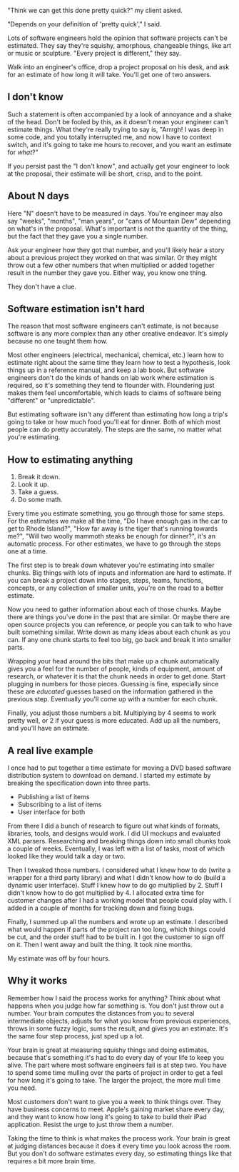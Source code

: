 <!--
title: Squishy things are hard to estimate, not impossible
date: 1 November 2010
slug: software-estimation
tags: writing
-->

"Think we can get this done pretty quick?" my client asked.

"Depends on your definition of 'pretty quick'," I said.

Lots of software engineers hold the opinion that software projects can't be
estimated. They say they're squishy, amorphous, changeable things, like art or
music or sculpture. "Every project is different," they say.

Walk into an engineer's office, drop a project proposal on his desk, and ask for
an estimate of how long it will take. You'll get one of two answers.

## I don't know ##

Such a statement is often accompanied by a look of annoyance and a shake of the
head. Don't be fooled by this, as it doesn't mean your engineer can't estimate
things. What they're really trying to say is, "Arrrgh! I was deep in some code,
and you totally interrupted me, and now I have to context switch, and it's going
to take me hours to recover, and you want an estimate for *what*?"

If you persist past the "I don't know", and actually get your engineer to look
at the proposal, their estimate will be short, crisp, and to the point.

## About N days ##

Here "N" doesn't have to be measured in days.  You're engineer may also say
"weeks", "months", "man years", or "cans of Mountain Dew" depending on what's in
the proposal. What's important is not the quantity of the thing, but the fact
that they gave you a single number.

Ask your engineer how they got that number, and you'll likely hear a story about
a previous project they worked on that was similar. Or they might throw out a
few other numbers that when multiplied or added together result in the number
they gave you. Either way, you know one thing.

They don't have a clue.

## Software estimation isn't hard ##

The reason that most software engineers can't estimate, is not because software
is any more complex than any other creative endeavor.  It's simply because no
one taught them how.

Most other engineers (electrical, mechanical, chemical, etc.) learn how to
estimate right about the same time they learn how to test a hypothesis, look
things up in a reference manual, and keep a lab book.  But software engineers
don't do the kinds of hands on lab work where estimation is required, so it's
something they tend to flounder with. Floundering just makes them feel
uncomfortable, which leads to claims of software being "different" or
"unpredictable".

But estimating software isn't any different than estimating how long a trip's
going to take or how much food you'll eat for dinner. Both of which most people
can do pretty accurately. The steps are the same, no matter what you're
estimating.

## How to estimating anything ##

1. Break it down.
2. Look it up.
3. Take a guess.
4. Do some math.

Every time you estimate something, you go through those for same steps.  For the
estimates we make all the time, "Do I have enough gas in the car to get to Rhode
Island?", "How far away is the tiger that's running towards me?", "Will two
woolly mammoth steaks be enough for dinner?", it's an automatic process.  For
other estimates, we have to go through the steps one at a time.

The first step is to break down whatever you're estimating into smaller chunks.
Big things with lots of inputs and information are hard to estimate. If you can
break a project down into stages, steps, teams, functions, concepts, or any
collection of smaller units, you're on the road to a better estimate.

Now you need to gather information about each of those chunks. Maybe there are
things you've done in the past that are similar. Or maybe there are open source
projects you can reference, or people you can talk to who have built something
similar. Write down as many ideas about each chunk as you can. If any one chunk
starts to feel too big, go back and break it into smaller parts.

Wrapping your head around the bits that make up a chunk automatically gives you
a feel for the number of people, kinds of equipment, amount of research, or
whatever it is that the chunk needs in order to get done.  Start plugging in
numbers for those pieces. Guessing is fine, especially since these are
*educated* guesses based on the information gathered in the previous step.
Eventually you'll come up with a number for each chunk.

Finally, you adjust those numbers a bit. Multiplying by 4 seems to work pretty
well, or 2 if your guess is more educated. Add up all the numbers, and you'll
have an estimate.

## A real live example ##

I once had to put together a time estimate for moving a DVD based software
distribution system to download on demand. I started my estimate by breaking the
specification down into three parts.

* Publishing a list of items
* Subscribing to a list of items
* User interface for both

From there I did a bunch of research to figure out what kinds of formats,
libraries, tools, and designs would work. I did UI mockups and evaluated XML
parsers. Researching and breaking things down into small chunks took a couple of
weeks. Eventually, I was left with a list of tasks, most of which looked like
they would talk a day or two.

Then I tweaked those numbers. I considered what I knew how to do (write a
wrapper for a third party library) and what I didn't know how to do (build a
dynamic user interface). Stuff I knew how to do go multiplied by 2. Stuff I
didn't know how to do got multiplied by 4. I allocated extra time for customer
changes after I had a working model that people could play with. I added in a
couple of months for tracking down and fixing bugs.

Finally, I summed up all the numbers and wrote up an estimate. I described what
would happen if parts of the project ran too long, which things could be cut,
and the order stuff had to be built in. I got the customer to sign off on it.
Then I went away and built the thing. It took nine months.

My estimate was off by four hours.

## Why it works ##

Remember how I said the process works for anything? Think about what happens
when you judge how far something is. You don't just throw out a number. Your
brain computes the distances from you to several intermediate objects, adjusts
for what you know from previous experiences, throws in some fuzzy logic, sums
the result, and gives you an estimate. It's the same four step process, just
sped up a lot.

Your brain is great at measuring squishy things and doing estimates, because
that's something it's had to do every day of your life to keep you alive. The
part where most software engineers fail is at step two. You have to spend some
time mulling over the parts of project in order to get a feel for how long it's
going to take. The larger the project, the more mull time you need.

Most customers don't want to give you a week to think things over.  They have
business concerns to meet. Apple's gaining market share every day, and they want
to know how long it's going to take to build their iPad application. Resist the
urge to just throw them a number.

Taking the time to think is what makes the process work. Your brain is great at
judging distances because it does it every time you look across the room. But
you don't do software estimates every day, so estimating things like that
requires a bit more brain time.
